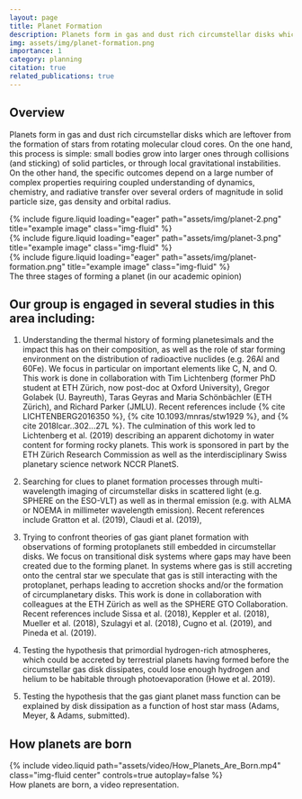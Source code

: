 ```yaml
---
layout: page
title: Planet Formation
description: Planets form in gas and dust rich circumstellar disks which are leftover from the formation of stars from rotating molecular cloud cores.
img: assets/img/planet-formation.png
importance: 1
category: planning
citation: true
related_publications: true
---
```


## Overview

Planets form in gas and dust rich circumstellar disks which are leftover from the formation of stars from rotating molecular cloud cores. On the one hand, this process is simple: small bodies grow into larger ones through collisions (and sticking) of solid particles, or through local gravitational instabilities. On the other hand, the specific outcomes depend on a large number of complex properties requiring coupled understanding of dynamics, chemistry, and radiative transfer over several orders of magnitude in solid particle size, gas density and orbital radius.

<!-- three photos in a row -->
<div class="row max-15">
    <div class="col-sm mt-3 mt-md-0">
        {% include figure.liquid loading="eager" path="assets/img/planet-2.png" title="example image" class="img-fluid" %}
    </div>
    <div class="col-sm mt-3 mt-md-0">
        {% include figure.liquid loading="eager" path="assets/img/planet-3.png" title="example image" class="img-fluid" %}
    </div>
    <div class="col-sm mt-3 mt-md-0">
        {% include figure.liquid loading="eager" path="assets/img/planet-formation.png" title="example image" class="img-fluid" %}
    </div>
</div>
<div class="caption">
    The three stages of forming a planet (in our academic opinion)
</div>

<!-- inline sources cited here -->

## Our group is engaged in several studies in this area including:

1. Understanding the thermal history of forming planetesimals and the impact this has on their composition, as well as the role of star forming environment on the distribution of radioactive nuclides (e.g. 26Al and 60Fe). We focus in particular on important elements like C, N, and O. This work is done in collaboration with Tim Lichtenberg (former PhD student at ETH Zürich, now post-doc at Oxford University), Gregor Golabek (U. Bayreuth), Taras Geyras and Maria Schönbächler (ETH Zürich), and Richard Parker (JMLU). Recent references include {% cite LICHTENBERG2016350 %}, {% cite 10.1093/mnras/stw1929 %}, and {% cite 2018Icar..302...27L %}.  The culmination of this work led to Lichtenberg et al. (2019) describing an apparent dichotomy in water content for forming rocky planets. This work is sponsored in part by the ETH Zürich Research Commission as well as the interdisciplinary Swiss planetary science network NCCR PlanetS.

2. Searching for clues to planet formation processes through multi-wavelength imaging of circumstellar disks in scattered light (e.g. SPHERE on the ESO-VLT) as well as in thermal emission (e.g. with ALMA or NOEMA in millimeter wavelength emission). Recent references include Gratton et al. (2019), Claudi et al. (2019),

3. Trying to confront theories of gas giant planet formation with observations of forming protoplanets still embedded in circumstellar disks. We focus on transitional disk systems where gaps may have been created due to the forming planet. In systems where gas is still accreting onto the central star we speculate that gas is still interacting with the protoplanet, perhaps leading to accretion shocks and/or the formation of circumplanetary disks. This work is done in collaboration with colleagues at the ETH Zürich as well as the SPHERE GTO Collaboration. Recent references include Sissa et al. (2018), Keppler et al. (2018), Mueller et al. (2018), Szulagyi et al. (2018), Cugno et al. (2019), and Pineda et al. (2019).

4. Testing the hypothesis that primordial hydrogen-rich atmospheres, which could be accreted by terrestrial planets having formed before the circumstellar gas disk dissipates, could lose enough hydrogen and helium to be habitable through photoevaporation (Howe et al. 2019).

5. Testing the hypothesis that the gas giant planet mass function can be explained by disk dissipation as a function of host star mass (Adams, Meyer, & Adams, submitted).

## How planets are born

<!-- this centers a video and captions it -->
<div class="row">
    <div class="col-sm mt-3 mt-md-0 text-center">
        {% include video.liquid path="assets/video/How_Planets_Are_Born.mp4" class="img-fluid center" controls=true autoplay=false %} 
    </div>
</div>
<div class="caption">
    How planets are born, a video representation.
</div>
